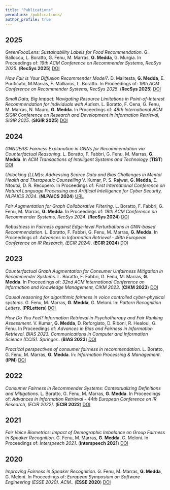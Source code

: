 ```yaml
---
title: "Publications"
permalink: /publications/
author_profile: true
---
```


## 2025

*GreenFoodLens: Sustainability Labels for Food Recommendation*.
G. Balloccu, L. Boratto, G. Fenu, M. Marras, **G. Medda**, G. Murgia. In Proceedings of: *19th ACM Conference on Recommender Systems, RecSys 2025*. (**RecSys 2025**) [DOI](https://doi.org/10.1145/3705328.3748165)

*How Fair is Your Diffusion Recommender Model?*.
D. Malitesta, **G. Medda**, E. Purificato, M.Marras, F. Malliaros, L. Boratto. In Proceedings of: *19th ACM Conference on Recommender Systems, RecSys 2025*. (**RecSys 2025**) [DOI](https://doi.org/10.1145/3705328.3759318)

*Small Data, Big Impact: Navigating Resource Limitations in Point-of-Interest Recommendation for Individuals with Autism*.
L. Boratto, F. Cena, G. Fenu, M. Marras, N. Mauro, **G. Medda**. In Proceedings of: *48th International ACM SIGIR Conference on Research and Development in Information Retrieval, SIGIR 2025*. (**SIGIR 2025**) [DOI](https://doi.org/10.1145/3726302.3730269)

## 2024

*GNNUERS: Fairness Explanation in GNNs for Recommendation via Counterfactual Reasoning*.
L. Boratto, F. Fabbri, G. Fenu, M. Marras, **G. Medda**. In *ACM Transactions of Intelligent Systems and Technology* (**TIST**) [DOI](https://doi.org/10.1145/3655631)

*Unlocking {LLM}s: Addressing Scarce Data and Bias Challenges in Mental Health and Therapeutic Counselling*
V. Kumar, P. S. Rajwat, **G. Medda**, E. Ntoutsi, D. R. Recupero. In Proceedings of: *First International Conference on Natural Language Processing and Artificial Intelligence for Cyber Security, NLPAICS 2024*. (**NLPAICS 2024**) [URL](https://aclanthology.org/2024.nlpaics-1.26/)

*Fair Augmentation for Graph Collaborative Filtering*.
L. Boratto, F. Fabbri, G. Fenu, M. Marras, **G. Medda**. In Proceedings of: *18th ACM Conference on Recommender Systems, RecSys 2024*. (**RecSys 2024**) [DOI](https://doi.org/10.1145/3640457.3688064)

*Robustness in Fairness against Edge-level Perturbations in GNN-based Recommendation*.
L. Boratto, F. Fabbri, G. Fenu, M. Marras, **G. Medda**. In Proceedings of: *Advances in Information Retrieval - 46th European Conference on IR Research, (ECIR 2024)*. (**ECIR 2024**) [DOI](https://doi.org/10.1007/978-3-031-56063-7_3)

## 2023

*Counterfactual Graph Augmentation for Consumer Unfairness Mitigation in Recommender Systems*.
L. Boratto, F. Fabbri, G. Fenu, M. Marras, **G. Medda**. In Proceedings of: *32nd ACM International Conference on Information and Knowledge Management, CIKM 2023*. (**CIKM 2023**) [DOI](https://doi.org/10.1145/3583780.3615165)

*Causal reasoning for algorithmic fairness in voice controlled cyber-physical systems*.
G. Fenu, M. Marras, **G. Medda**, G. Meloni. In: *Pattern Recognition Letters*. (**PRLetters**) [DOI](https://doi.org/10.1016/j.patrec.2023.03.014)

*How Do You Feel? Information Retrieval in Psychotherapy and Fair Ranking Assessment*.
V. Kumar, **G. Medda**, D. Reforgiato, D. Riboni, R. Healoui, G. Fenu. In Proceedings of: *Advances in Bias and Fairness in Information Retrieval. BIAS 2023. Communications in Computer and Information Science (CCIS). Springer.*. (**BIAS 2023**) [DOI](https://doi.org/10.1007/978-3-031-37249-0_10)

*Practical perspectives of consumer fairness in recommendation*.
L. Boratto, G. Fenu, M. Marras, **G. Medda**. In: *Information Processing & Management*. (**IPM**) [DOI](https://doi.org/10.1016/j.ipm.2022.103208)

## 2022

*Consumer Fairness in Recommender Systems: Contextualizing Definitions and Mitigations*.
L. Boratto, G. Fenu, M. Marras, **G. Medda**. In Proceedings of: *Advances in Information Retrieval - 44th European Conference on IR Research, (ECIR 2022)*. (**ECIR 2022**) [DOI](https://doi.org/10.1007/978-3-030-99736-6_37)

## 2021

*Fair Voice Biometrics: Impact of Demographic Imbalance on Group Fairness in Speaker Recognition*.
G. Fenu, M. Marras, **G. Medda**, G. Meloni. In Proceedings of: *Interspeech 2021*. (**Interspeech 2021**) [DOI](https://doi.org/10.21437/interspeech.2021-1857)

## 2020

*Improving Fairness in Speaker Recognition*.
G. Fenu, M. Marras, **G. Medda**, G. Meloni. In Proceedings of: *European Symposium on Software Engineering (ESSE 2020). ACM.*. (**ESSE 2020**) [DOI](https://doi.org/10.1145/3393822.3432325)
